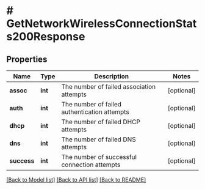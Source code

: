 # # GetNetworkWirelessConnectionStats200Response

## Properties

Name | Type | Description | Notes
------------ | ------------- | ------------- | -------------
**assoc** | **int** | The number of failed association attempts | [optional]
**auth** | **int** | The number of failed authentication attempts | [optional]
**dhcp** | **int** | The number of failed DHCP attempts | [optional]
**dns** | **int** | The number of failed DNS attempts | [optional]
**success** | **int** | The number of successful connection attempts | [optional]

[[Back to Model list]](../../README.md#models) [[Back to API list]](../../README.md#endpoints) [[Back to README]](../../README.md)
